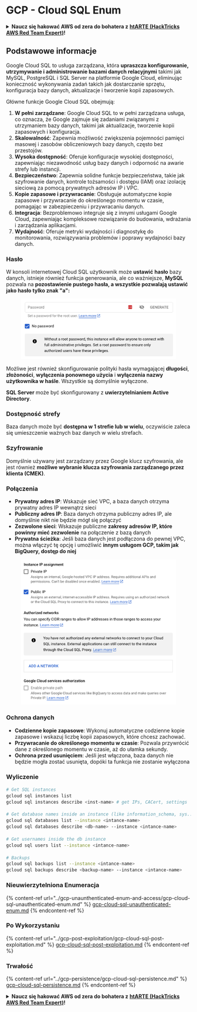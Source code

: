 # GCP - Cloud SQL Enum

<details>

<summary><strong>Naucz się hakować AWS od zera do bohatera z</strong> <a href="https://training.hacktricks.xyz/courses/arte"><strong>htARTE (HackTricks AWS Red Team Expert)</strong></a><strong>!</strong></summary>

Inne sposoby wsparcia HackTricks:

* Jeśli chcesz zobaczyć swoją **firmę reklamowaną w HackTricks** lub **pobrać HackTricks w formacie PDF**, sprawdź [**PLANY SUBSKRYPCYJNE**](https://github.com/sponsors/carlospolop)!
* Zdobądź [**oficjalne gadżety PEASS & HackTricks**](https://peass.creator-spring.com)
* Odkryj [**Rodzinę PEASS**](https://opensea.io/collection/the-peass-family), naszą kolekcję ekskluzywnych [**NFT**](https://opensea.io/collection/the-peass-family)
* **Dołącz do** 💬 [**grupy Discord**](https://discord.gg/hRep4RUj7f) lub [**grupy telegramowej**](https://t.me/peass) lub **śledź** mnie na **Twitterze** 🐦 [**@carlospolopm**](https://twitter.com/carlospolopm)**.**
* **Podziel się swoimi sztuczkami hakerskimi, przesyłając PR-y do** [**HackTricks**](https://github.com/carlospolop/hacktricks) i [**HackTricks Cloud**](https://github.com/carlospolop/hacktricks-cloud)
*
*
* repozytoria na github.

</details>

## Podstawowe informacje

Google Cloud SQL to usługa zarządzana, która **upraszcza konfigurowanie, utrzymywanie i administrowanie bazami danych relacyjnymi** takimi jak MySQL, PostgreSQL i SQL Server na platformie Google Cloud, eliminując konieczność wykonywania zadań takich jak dostarczanie sprzętu, konfiguracja bazy danych, aktualizacje i tworzenie kopii zapasowych.

Główne funkcje Google Cloud SQL obejmują:

1. **W pełni zarządzane**: Google Cloud SQL to w pełni zarządzana usługa, co oznacza, że Google zajmuje się zadaniami związanymi z utrzymaniem bazy danych, takimi jak aktualizacje, tworzenie kopii zapasowych i konfiguracja.
2. **Skalowalność**: Zapewnia możliwość zwiększenia pojemności pamięci masowej i zasobów obliczeniowych bazy danych, często bez przestojów.
3. **Wysoka dostępność**: Oferuje konfiguracje wysokiej dostępności, zapewniając niezawodność usług bazy danych i odporność na awarie strefy lub instancji.
4. **Bezpieczeństwo**: Zapewnia solidne funkcje bezpieczeństwa, takie jak szyfrowanie danych, kontrole tożsamości i dostępu (IAM) oraz izolację sieciową za pomocą prywatnych adresów IP i VPC.
5. **Kopie zapasowe i przywracanie**: Obsługuje automatyczne kopie zapasowe i przywracanie do określonego momentu w czasie, pomagając w zabezpieczeniu i przywracaniu danych.
6. **Integracja**: Bezproblemowo integruje się z innymi usługami Google Cloud, zapewniając kompleksowe rozwiązanie do budowania, wdrażania i zarządzania aplikacjami.
7. **Wydajność**: Oferuje metryki wydajności i diagnostykę do monitorowania, rozwiązywania problemów i poprawy wydajności bazy danych.

### Hasło

W konsoli internetowej Cloud SQL użytkownik może **ustawić** **hasło** bazy danych, istnieje również funkcja generowania, ale co ważniejsze, **MySQL** pozwala na **pozostawienie pustego hasła, a wszystkie pozwalają ustawić jako hasło tylko znak "a":**

<figure><img src="../../../.gitbook/assets/image (14).png" alt=""><figcaption></figcaption></figure>

Możliwe jest również skonfigurowanie polityki hasła wymagającej **długości**, **złożoności**, **wyłączenia ponownego użycia** i **wyłączenia nazwy użytkownika w haśle**. Wszystkie są domyślnie wyłączone.

**SQL Server** może być skonfigurowany z **uwierzytelnianiem Active Directory**.

### Dostępność strefy

Baza danych może być **dostępna w 1 strefie lub w wielu**, oczywiście zaleca się umieszczenie ważnych baz danych w wielu strefach.

### Szyfrowanie

Domyślnie używany jest zarządzany przez Google klucz szyfrowania, ale jest również **możliwe wybranie klucza szyfrowania zarządzanego przez klienta (CMEK)**.

### Połączenia

* **Prywatny adres IP**: Wskazuje sieć VPC, a baza danych otrzyma prywatny adres IP wewnątrz sieci
* **Publiczny adres IP**: Baza danych otrzyma publiczny adres IP, ale domyślnie nikt nie będzie mógł się połączyć
* **Zezwolone sieci**: Wskazuje publiczne **zakresy adresów IP, które powinny mieć zezwolenie** na połączenie z bazą danych
* **Prywatna ścieżka**: Jeśli baza danych jest podłączona do pewnej VPC, można włączyć tę opcję i umożliwić **innym usługom GCP, takim jak BigQuery, dostęp do niej**

<figure><img src="../../../.gitbook/assets/image (15).png" alt=""><figcaption></figcaption></figure>

### Ochrona danych

* **Codzienne kopie zapasowe**: Wykonuj automatyczne codzienne kopie zapasowe i wskazuj liczbę kopii zapasowych, które chcesz zachować.
* **Przywracanie do określonego momentu w czasie**: Pozwala przywrócić dane z określonego momentu w czasie, aż do ułamka sekundy.
* **Ochrona przed usunięciem**: Jeśli jest włączona, baza danych nie będzie mogła zostać usunięta, dopóki ta funkcja nie zostanie wyłączona

### Wyliczenie
```bash
# Get SQL instances
gcloud sql instances list
gcloud sql instances describe <inst-name> # get IPs, CACert, settings

# Get database names inside an instance (like information_schema, sys...)
gcloud sql databases list --instance <intance-name>
gcloud sql databases describe <db-name> --instance <intance-name>

# Get usernames inside the db instance
gcloud sql users list --instance <intance-name>

# Backups
gcloud sql backups list --instance <intance-name>
gcloud sql backups describe <backup-name> --instance <intance-name>
```
### Nieuwierzytelniona Enumeracja

{% content-ref url="../gcp-unaunthenticated-enum-and-access/gcp-cloud-sql-unauthenticated-enum.md" %}
[gcp-cloud-sql-unauthenticated-enum.md](../gcp-unaunthenticated-enum-and-access/gcp-cloud-sql-unauthenticated-enum.md)
{% endcontent-ref %}

### Po Wykorzystaniu

{% content-ref url="../gcp-post-exploitation/gcp-cloud-sql-post-exploitation.md" %}
[gcp-cloud-sql-post-exploitation.md](../gcp-post-exploitation/gcp-cloud-sql-post-exploitation.md)
{% endcontent-ref %}

### Trwałość

{% content-ref url="../gcp-persistence/gcp-cloud-sql-persistence.md" %}
[gcp-cloud-sql-persistence.md](../gcp-persistence/gcp-cloud-sql-persistence.md)
{% endcontent-ref %}

<details>

<summary><strong>Naucz się hakować AWS od zera do bohatera z</strong> <a href="https://training.hacktricks.xyz/courses/arte"><strong>htARTE (HackTricks AWS Red Team Expert)</strong></a><strong>!</strong></summary>

Inne sposoby wsparcia HackTricks:

* Jeśli chcesz zobaczyć swoją **firmę reklamowaną w HackTricks** lub **pobrać HackTricks w formacie PDF**, sprawdź [**PLANY SUBSKRYPCYJNE**](https://github.com/sponsors/carlospolop)!
* Zdobądź [**oficjalne gadżety PEASS & HackTricks**](https://peass.creator-spring.com)
* Odkryj [**Rodzinę PEASS**](https://opensea.io/collection/the-peass-family), naszą kolekcję ekskluzywnych [**NFT**](https://opensea.io/collection/the-peass-family)
* **Dołącz do** 💬 [**Grupy Discord**](https://discord.gg/hRep4RUj7f) lub [**grupy telegramowej**](https://t.me/peass) lub **śledź** mnie na **Twitterze** 🐦 [**@carlospolopm**](https://twitter.com/carlospolopm)**.**
* **Podziel się swoimi sztuczkami hakerskimi, przesyłając PR-y do** [**HackTricks**](https://github.com/carlospolop/hacktricks) i [**HackTricks Cloud**](https://github.com/carlospolop/hacktricks-cloud) na githubie.

</details>
